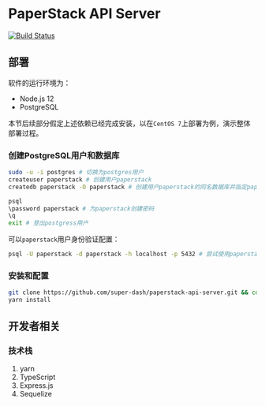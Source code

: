 # PaperStack API Server

[![Build Status](https://travis-ci.com/super-dash/paperstack-api-server.svg?branch=master)](https://travis-ci.com/super-dash/paperstack-api-server)

## 部署

软件的运行环境为：

- Node.js 12
- PostgreSQL

本节后续部分假定上述依赖已经完成安装，以在`CentOS 7`上部署为例，演示整体部署过程。

### 创建PostgreSQL用户和数据库

```sh
sudo -u -i postgres # 切换为postgres用户
createuser paperstack # 创建用户paperstack
createdb paperstack -O paperstack # 创建用户paperstack的同名数据库并指定paperstack用户为Owner

psql
\password paperstack # 为paperstack创建密码
\q
exit # 登出postgress用户
```

可以`paperstack`用户身份验证配置：

```sh
psql -U paperstack -d paperstack -h localhost -p 5432 # 尝试使用paperstack用户身份登录
```

### 安装和配置

```sh
git clone https://github.com/super-dash/paperstack-api-server.git && cd paperstack-api-server
yarn install
```

## 开发者相关

### 技术栈

1. yarn
2. TypeScript
3. Express.js
4. Sequelize
